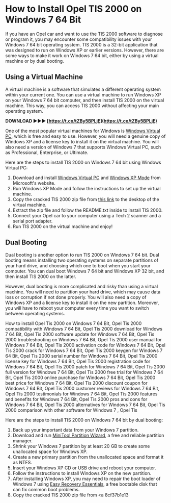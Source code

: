 # How to Install Opel TIS 2000 on Windows 7 64 Bit
 
If you have an Opel car and want to use the TIS 2000 software to diagnose or program it, you may encounter some compatibility issues with your Windows 7 64 bit operating system. TIS 2000 is a 32-bit application that was designed to run on Windows XP or earlier versions. However, there are some ways to make it work on Windows 7 64 bit, either by using a virtual machine or by dual booting.
 
## Using a Virtual Machine
 
A virtual machine is a software that simulates a different operating system within your current one. You can use a virtual machine to run Windows XP on your Windows 7 64 bit computer, and then install TIS 2000 on the virtual machine. This way, you can access TIS 2000 without affecting your main operating system.
 
**DOWNLOAD ►►► [https://t.co/tZBy5BPLjE](https://t.co/tZBy5BPLjE)**


 
One of the most popular virtual machines for Windows is [Windows Virtual PC](https://www.microsoft.com/en-us/download/details.aspx?id=3702), which is free and easy to use. However, you will need a genuine copy of Windows XP and a license key to install it on the virtual machine. You will also need a version of Windows 7 that supports Windows Virtual PC, such as Professional, Enterprise, or Ultimate.
 
Here are the steps to install TIS 2000 on Windows 7 64 bit using Windows Virtual PC:
 
1. Download and install [Windows Virtual PC](https://www.microsoft.com/en-us/download/details.aspx?id=3702) and [Windows XP Mode](https://www.microsoft.com/en-us/download/details.aspx?id=8002) from Microsoft's website.
2. Run Windows XP Mode and follow the instructions to set up the virtual machine.
3. Copy the cracked TIS 2000 zip file from [this link](http://www.obdii365.com/wholesale/tis2000-cd-and-usb-key-for-gm-tech2-gm-car-model.html) to the desktop of the virtual machine.
4. Extract the zip file and follow the README.txt inside to install TIS 2000.
5. Connect your Opel car to your computer using a Tech 2 scanner and a serial port adapter.
6. Run TIS 2000 on the virtual machine and enjoy!

## Dual Booting
 
Dual booting is another option to run TIS 2000 on Windows 7 64 bit. Dual booting means installing two operating systems on separate partitions of your hard drive, and choosing which one to boot when you start your computer. You can dual boot Windows 7 64 bit and Windows XP 32 bit, and then install TIS 2000 on the latter.
 
However, dual booting is more complicated and risky than using a virtual machine. You will need to partition your hard drive, which may cause data loss or corruption if not done properly. You will also need a copy of Windows XP and a license key to install it on the new partition. Moreover, you will have to reboot your computer every time you want to switch between operating systems.
 
How to install Opel Tis 2000 on Windows 7 64 Bit,  Opel Tis 2000 compatibility with Windows 7 64 Bit,  Opel Tis 2000 download for Windows 7 64 Bit,  Opel Tis 2000 software update for Windows 7 64 Bit,  Opel Tis 2000 troubleshooting on Windows 7 64 Bit,  Opel Tis 2000 user manual for Windows 7 64 Bit,  Opel Tis 2000 activation code for Windows 7 64 Bit,  Opel Tis 2000 crack for Windows 7 64 Bit,  Opel Tis 2000 keygen for Windows 7 64 Bit,  Opel Tis 2000 serial number for Windows 7 64 Bit,  Opel Tis 2000 license key for Windows 7 64 Bit,  Opel Tis 2000 registration code for Windows 7 64 Bit,  Opel Tis 2000 patch for Windows 7 64 Bit,  Opel Tis 2000 full version for Windows 7 64 Bit,  Opel Tis 2000 free trial for Windows 7 64 Bit,  Opel Tis 2000 online purchase for Windows 7 64 Bit,  Opel Tis 2000 best price for Windows 7 64 Bit,  Opel Tis 2000 discount coupon for Windows 7 64 Bit,  Opel Tis 2000 customer reviews for Windows 7 64 Bit,  Opel Tis 2000 testimonials for Windows 7 64 Bit,  Opel Tis 2000 features and benefits for Windows 7 64 Bit,  Opel Tis 2000 pros and cons for Windows 7 64 Bit,  Opel Tis 2000 alternatives for Windows 7 64 Bit,  Opel Tis 2000 comparison with other software for Windows 7 ,  Opel Tis
 
Here are the steps to install TIS 2000 on Windows 7 64 bit by dual booting:

1. Back up your important data from your Windows 7 partition.
2. Download and run [MiniTool Partition Wizard](https://www.partitionwizard.com/free-partition-manager.html), a free and reliable partition manager.
3. Shrink your Windows 7 partition by at least 20 GB to create some unallocated space for Windows XP.
4. Create a new primary partition from the unallocated space and format it as NTFS.
5. Insert your Windows XP CD or USB drive and reboot your computer.
6. Follow the instructions to install Windows XP on the new partition.
7. After installing Windows XP, you may need to repair the boot loader of Windows 7 using [Easy Recovery Essentials](https://neosmart.net/EasyRE/), a free bootable disk that can fix common boot problems.
8. Copy the cracked TIS 2000 zip file from <a 8cf37b1e13


